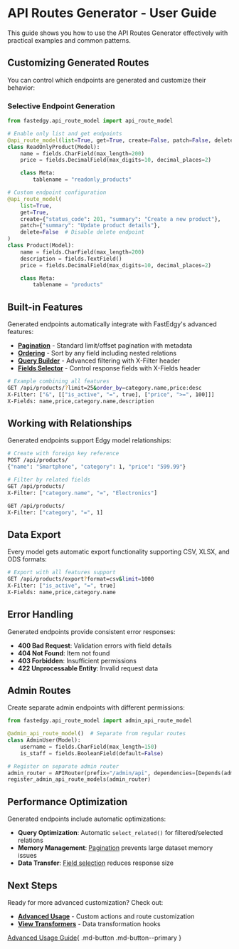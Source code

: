 # API Routes Generator - User Guide

This guide shows you how to use the API Routes Generator effectively with practical examples and common patterns.

## Customizing Generated Routes

You can control which endpoints are generated and customize their behavior:

### Selective Endpoint Generation

```python
from fastedgy.api_route_model import api_route_model

# Enable only list and get endpoints
@api_route_model(list=True, get=True, create=False, patch=False, delete=False)
class ReadOnlyProduct(Model):
    name = fields.CharField(max_length=200)
    price = fields.DecimalField(max_digits=10, decimal_places=2)

    class Meta:
        tablename = "readonly_products"

# Custom endpoint configuration
@api_route_model(
    list=True,
    get=True,
    create={"status_code": 201, "summary": "Create a new product"},
    patch={"summary": "Update product details"},
    delete=False  # Disable delete endpoint
)
class Product(Model):
    name = fields.CharField(max_length=200)
    description = fields.TextField()
    price = fields.DecimalField(max_digits=10, decimal_places=2)

    class Meta:
        tablename = "products"
```

## Built-in Features

Generated endpoints automatically integrate with FastEdgy's advanced features:

- **[Pagination](../pagination/overview.md)** - Standard limit/offset pagination with metadata
- **[Ordering](../ordering/overview.md)** - Sort by any field including nested relations
- **[Query Builder](../query-builder/overview.md)** - Advanced filtering with X-Filter header
- **[Fields Selector](../fields-selector/overview.md)** - Control response fields with X-Fields header

```bash
# Example combining all features
GET /api/products/?limit=25&order_by=category.name,price:desc
X-Filter: ["&", [["is_active", "=", true], ["price", ">=", 100]]]
X-Fields: name,price,category.name,description
```

## Working with Relationships

Generated endpoints support Edgy model relationships:

```bash
# Create with foreign key reference
POST /api/products/
{"name": "Smartphone", "category": 1, "price": "599.99"}

# Filter by related fields
GET /api/products/
X-Filter: ["category.name", "=", "Electronics"]

GET /api/products/
X-Filter: ["category", "=", 1]
```

## Data Export

Every model gets automatic export functionality supporting CSV, XLSX, and ODS formats:

```bash
# Export with all features support
GET /api/products/export?format=csv&limit=1000
X-Filter: ["is_active", "=", true]
X-Fields: name,price,category.name
```

## Error Handling

Generated endpoints provide consistent error responses:

- **400 Bad Request**: Validation errors with field details
- **404 Not Found**: Item not found
- **403 Forbidden**: Insufficient permissions
- **422 Unprocessable Entity**: Invalid request data

## Admin Routes

Create separate admin endpoints with different permissions:

```python
from fastedgy.api_route_model import admin_api_route_model

@admin_api_route_model()  # Separate from regular routes
class AdminUser(Model):
    username = fields.CharField(max_length=150)
    is_staff = fields.BooleanField(default=False)

# Register on separate admin router
admin_router = APIRouter(prefix="/admin/api", dependencies=[Depends(admin_required)])
register_admin_api_route_models(admin_router)
```

## Performance Optimization

Generated endpoints include automatic optimizations:

- **Query Optimization**: Automatic `select_related()` for filtered/selected relations
- **Memory Management**: [Pagination](../pagination/overview.md) prevents large dataset memory issues
- **Data Transfer**: [Field selection](../fields-selector/overview.md) reduces response size

## Next Steps

Ready for more advanced customization? Check out:

- **[Advanced Usage](advanced.md)** - Custom actions and route customization
- **[View Transformers](../view-transformers/overview.md)** - Data transformation hooks

[Advanced Usage Guide](advanced.md){ .md-button .md-button--primary }
